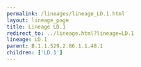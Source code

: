 ```yaml
---
permalink: /lineages/lineage_LD.1.html
layout: lineage_page
title: Lineage LD.1
redirect_to: ../lineage.html?lineage=LD.1
lineage: LD.1
parent: B.1.1.529.2.86.1.1.48.1
children: ['LD.1']
---
```

